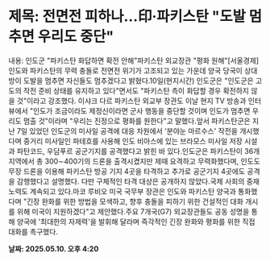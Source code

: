 # **제목: 전면전 피하나…印·파키스탄 "도발 멈추면 우리도 중단"**

  내용: 인도군 "파키스탄 화답하면 확전 안해"파키스탄 외교장관 "평화 원해"[서울경제] 인도와 파키스탄의 무력 충돌로 전면전 위기가 고조되고 있는 가운데 양국 당국이 상대방이 도발을 멈추면 자신들도 멈추겠다고 밝혔다.10일(현지시간) 인도군은 "인도군은 고도의 작전 준비 상태를 유지하고 있다"면서도 "파키스탄 측이 화답할 경우 확전하지 않을 것"이라고 강조했다. 이샤크 다르 파키스탄 외교부 장관도 이날 현지 TV 방송과 인터뷰에서 "인도가 조금이라도 제정신이라면 군사 행동을 중단할 것이며 인도가 멈추면 우리도 멈출 것"이라며 "우리는 진정으로 평화를 원한다"고 말했다.앞서 파키스탄군은 지난 7일 있었던 인도군의 미사일 공격에 대응 차원에서 '분야눈 마르수스' 작전을 개시했다며 중거리 미사일인 파테흐를 사용해 인도 비아스에 있는 브라모스 미사일 저장 시설과 파탄코드, 우담푸르 공군기지를 공격했다고 밝힌 바 있다.인도군은 파키스탄이 36개 지역에서 총 300∼400기의 드론을 출격시켰지만 제때 요격하고 무력화했다며, 인도도 무장 드론을 이용해 파키스탄 방공 기지 4곳을 타격하고 추가로 공군기지 4곳에도 공격을 감행했다고 설명했다. 다만 구체적인 타격 대상은 공개하지 않았다.국제 사회의 중재 노력도 계속되고 있다.마코 루비오 미국 국무부 장관은 인도와 파키스탄 양국과 통화했다며 "긴장 완화를 위한 방법을 모색하고, 향후 충돌을 피하기 위한 건설적인 대화 개시를 위해 미국이 지원하겠다"고 제안했다.주요 7개국(G7) 외교장관들도 공동 성명을 통해 양국에 '최대한의 자제력'을 발휘해 달라며 즉각적인 긴장 완화와 평화를 위한 직접 대화를 촉구했다.

  **날짜: 2025.05.10. 오후 4:20**